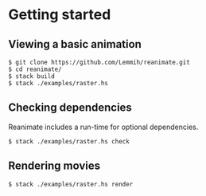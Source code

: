 # Getting started

## Viewing a basic animation

```console
$ git clone https://github.com/Lemmih/reanimate.git
$ cd reanimate/
$ stack build
$ stack ./examples/raster.hs
```

## Checking dependencies

Reanimate includes a run-time for optional dependencies.

```console
$ stack ./examples/raster.hs check
```

## Rendering movies

```console
$ stack ./examples/raster.hs render
```
